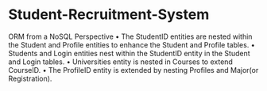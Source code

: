 # Student-Recruitment-System

ORM from a NoSQL Perspective
• The StudentID entities are nested within the Student and Profile entities to enhance the 
Student and Profile tables. 
• Students and Login entities nest within the StudentID entity in the Student and Login 
tables. 
• Universities entity is nested in Courses to extend CourseID. • The ProfileID entity is extended by nesting Profiles and Major(or Registration).
